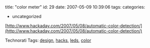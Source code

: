 title: "color meter"
id: 29
date: 2007-05-09 10:39:06
tags: 
categories: 
- uncategorized

[http://www.hackaday.com/2007/05/08/automatic-color-detection/](http://www.hackaday.com/2007/05/08/automatic-color-detection/)
<!-- technorati tags start -->

Technorati Tags: [design](http://www.technorati.com/tag/design), [hacks](http://www.technorati.com/tag/hacks), [leds](http://www.technorati.com/tag/leds), [color](http://www.technorati.com/tag/color)
<!-- technorati tags end -->
